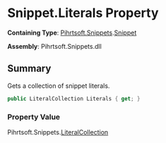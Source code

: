 # Snippet\.Literals Property

**Containing Type**: [Pihrtsoft.Snippets](../../README.md)\.[Snippet](../README.md)

**Assembly**: Pihrtsoft\.Snippets\.dll

## Summary

Gets a collection of snippet literals\.

```csharp
public LiteralCollection Literals { get; }
```

### Property Value

Pihrtsoft\.Snippets\.[LiteralCollection](../../LiteralCollection/README.md)

